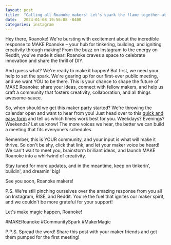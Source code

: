 ```yaml
---
layout: post
title:  "Calling all Roanoke makers! Let's spark the flame together at our first public meeting!"
date:   2024-01-08 19:56:08 -0400
categories: instagram
---
```


Hey there, Roanoke! We're bursting with excitement about the incredible response
to MAKE Roanoke – your hub for tinkering, building, and igniting creativity
through making! From the buzz on Instagram to the energy on Reddit, you've made
it clear: Roanoke craves a space to celebrate innovation and share the thrill of
DIY.

And guess what? We're ready to make it happen! But first, we need your help to
set the spark. We're gearing up for our first-ever public meeting, and we want
YOU to be there. This is your chance to shape the future of MAKE Roanoke: share
your ideas, connect with fellow makers, and help us craft a community that
fosters creativity, collaboration, and all things awesome-sauce.

So, when should we get this maker party started? We're throwing the calendar
open and want to hear from you! Just head over to this 
[quick and easy form](https://forms.gle/3QdQRuefVtb5Em4u6)
and tell us which times work best for you. Weekdays? Evenings?
Weekends? Let us know! The more voices we hear, the better we can build a
meeting that fits everyone's schedules.

Remember, this is YOUR community, and your input is what will make it thrive. So
don't be shy, click that link, and let your maker voice be heard! We can't wait
to meet you, brainstorm brilliant ideas, and launch MAKE Roanoke into a
whirlwind of creativity.

Stay tuned for more updates, and in the meantime, keep on tinkerin', buildin',
and dreamin' big!

See you soon, Roanoke makers!

P.S. We're still pinching ourselves over the amazing response from you all on
Instagram, RISE, and Reddit. You're the fuel that ignites our maker spirit, and
we couldn't be more grateful for your support!

Let's make magic happen, Roanoke!

#MAKERoanoke #CommunitySpark #MakerMagic

P.P.S. Spread the word! Share this post with your maker friends and get them
pumped for the first meeting!
